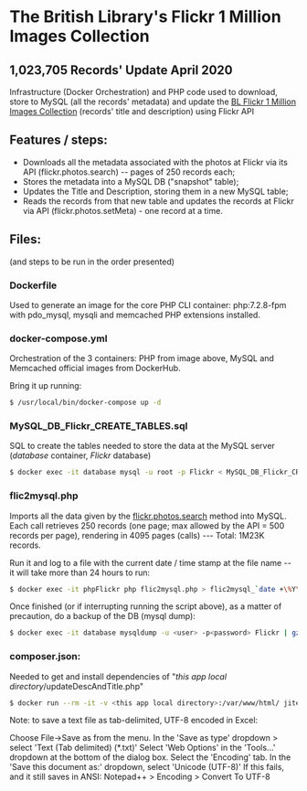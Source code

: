 # The British Library's Flickr 1 Million Images Collection 
## 1,023,705 Records' Update April 2020
Infrastructure (Docker Orchestration) and PHP code used to download, store to MySQL (all the records' metadata) and update the [BL Flickr 1 Million Images Collection](https://www.flickr.com/photos/britishlibrary/) (records' title and description) using Flickr API

## Features / steps:

- Downloads all the metadata associated with the photos at Flickr via its API (flickr.photos.search) -- pages of 250 records each;
- Stores the metadata into a MySQL DB ("snapshot" table);
- Updates the Title and Description, storing them in a new MySQL table;
- Reads the records from that new table and updates the records at Flickr via API (flickr.photos.setMeta) - one record at a time.

## Files:
(and steps to be run in the order presented)

### Dockerfile
Used to generate an image for the core PHP CLI container: php:7.2.8-fpm with pdo_mysql, mysqli and memcached PHP extensions installed.

### docker-compose.yml
Orchestration of the 3 containers: PHP from image above, MySQL and Memcached official images from DockerHub.

Bring it up running:
```sh
$ /usr/local/bin/docker-compose up -d
```

### MySQL_DB_Flickr_CREATE_TABLES.sql
SQL to create the tables needed to store the data at the MySQL server (_database_ container, _Flickr_ database)
```sh
$ docker exec -it database mysql -u root -p Flickr < MySQL_DB_Flickr_CREATE_TABLES.sql
```

### flic2mysql.php
Imports all the data given by the [flickr.photos.search](https://www.flickr.com/services/api/explore/flickr.photos.search) method into MySQL. Each call retrieves 250 records (one page; max allowed by the API = 500 records per page), rendering in 4095 pages (calls) --- Total: 1M23K records.

Run it and log to a file with the current date / time stamp at the file name -- it will take more than 24 hours to run:
```sh
$ docker exec -it phpFlickr php flic2mysql.php > flic2mysql_`date +\%Y\%m\%d-\%H\%M`.txt
```
Once finished (or if interrupting running the script above), as a matter of precaution, do a backup of the DB (mysql dump):
```sh
$ docker exec -it database mysqldump -u <user> -p<password> Flickr | gzip -9 > flickr_<date>_<description>.sql.gz 
```
### composer.json:
Needed to get and install dependencies of "_this app local directory_/updateDescAndTitle.php"
```sh
$ docker run --rm -it -v <this app local directory>:/var/www/html/ jitesoft/composer php phpflickr/updateDescAndTitle.php
```

Note: to save a text file as tab-delimited, UTF-8 encoded in Excel:

Choose File->Save as from the menu.
In the 'Save as type' dropdown > select 'Text (Tab delimited) (*.txt)'
Select 'Web Options' in the 'Tools...' dropdown at the bottom of the dialog box.
Select the 'Encoding' tab.
In the 'Save this document as:' dropdown, select 'Unicode (UTF-8)'
If this fails, and it still saves in ANSI: Notepad++ > Encoding > Convert To UTF-8
